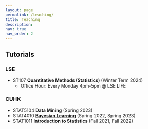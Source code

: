 ```yaml
---
layout: page
permalink: /teaching/
title: Teaching
description:
nav: true
nav_order: 2
---
```

## Tutorials
### LSE
* ST107 **Quantitative Methods (Statistics)** (Winter Term 2024)
  * Office Hour: Every Monday 4pm-5pm @ LSE LIFE

### CUHK  
* STAT5104 **Data Mining** (Spring 2023)
* STAT4010 [**Bayesian Learning**](/teaching/tut/STAT4010_23spring_cuhk) (Spring 2022, Spring 2023)
* STAT1011 **Introduction to Statistics** (Fall 2021, Fall 2022)
